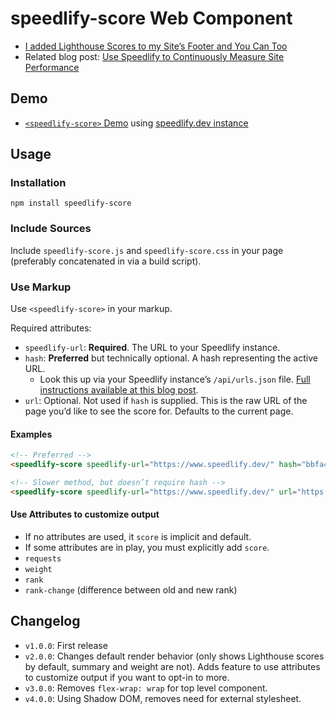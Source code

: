 # speedlify-score Web Component

* [I added Lighthouse Scores to my Site’s Footer and You Can Too](https://www.zachleat.com/web/lighthouse-in-footer/)
* Related blog post: [Use Speedlify to Continuously Measure Site Performance](https://www.zachleat.com/web/speedlify/)

## Demo

* [`<speedlify-score>` Demo](https://zachleat.github.io/speedlify-score/demo.html) using [speedlify.dev instance](https://www.speedlify.dev/)

## Usage

### Installation

```
npm install speedlify-score
```

### Include Sources

Include `speedlify-score.js` and `speedlify-score.css` in your page (preferably concatenated in via a build script).

### Use Markup

Use `<speedlify-score>` in your markup.

Required attributes:

* `speedlify-url`: **Required**. The URL to your Speedlify instance.
* `hash`: **Preferred** but technically optional. A hash representing the active URL.
	* Look this up via your Speedlify instance’s `/api/urls.json` file. [Full instructions available at this blog post](https://www.zachleat.com/web/lighthouse-in-footer/#adding-this-to-your-eleventy-site!).
* `url`: Optional. Not used if `hash` is supplied. This is the raw URL of the page you’d like to see the score for. Defaults to the current page.

#### Examples

```html
<!-- Preferred -->
<speedlify-score speedlify-url="https://www.speedlify.dev/" hash="bbfa43c1">
```

```html
<!-- Slower method, but doesn’t require hash -->
<speedlify-score speedlify-url="https://www.speedlify.dev/" url="https://www.11ty.dev/">
```

#### Use Attributes to customize output

* If no attributes are used, it `score` is implicit and default.
* If some attributes are in play, you must explicitly add `score`.
* `requests`
* `weight`
* `rank`
* `rank-change` (difference between old and new rank)

## Changelog

* `v1.0.0`: First release
* `v2.0.0`: Changes default render behavior (only shows Lighthouse scores by default, summary and weight are not). Adds feature to use attributes to customize output if you want to opt-in to more.
* `v3.0.0`: Removes `flex-wrap: wrap` for top level component.
* `v4.0.0`: Using Shadow DOM, removes need for external stylesheet.